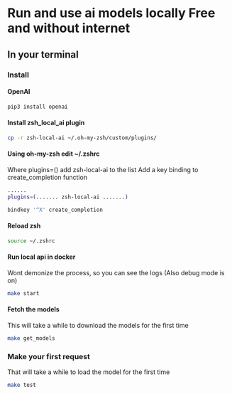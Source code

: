 # Run and use ai models locally Free and without internet

## In your terminal

### Install

#### OpenAI

```bash
pip3 install openai
```

#### Install zsh_local_ai plugin

```bash
cp -r zsh-local-ai ~/.oh-my-zsh/custom/plugins/
```

#### Using oh-my-zsh edit ~/.zshrc

Where plugins=() add zsh-local-ai to the list
Add a key binding to create_completion function

```bash
......
plugins=(....... zsh-local-ai .......)

bindkey '^X' create_completion
```

#### Reload zsh

```bash
source ~/.zshrc
```

#### Run local api in docker
Wont demonize the process, so you can see the logs (Also debug mode is on)

```bash
make start
```

#### Fetch the models
This will take a while to download the models for the first time

```bash
make get_models
```

### Make your first request
That will take a while to load the model for the first time

```bash
make test
```
